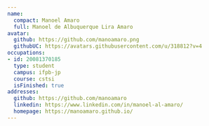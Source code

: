 ```yaml
---
name:
  compact: Manoel Amaro
  full: Manoel de Albuquerque Lira Amaro
avatar:
  github: https://github.com/manoamaro.png
  githubUC: https://avatars.githubusercontent.com/u/318812?v=4
occupations:
- id: 20081370185
  type: student
  campus: ifpb-jp
  course: cstsi
  isFinished: true
addresses:
  github: https://github.com/manoamaro
  linkedin: https://www.linkedin.com/in/manoel-al-amaro/
  homepage: https://manoamaro.github.io/
---
```

